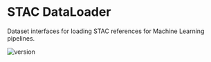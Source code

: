 # STAC DataLoader

Dataset interfaces for loading STAC references for Machine Learning pipelines.

![version](https://img.shields.io/badge/version-0.4.0-blue)
